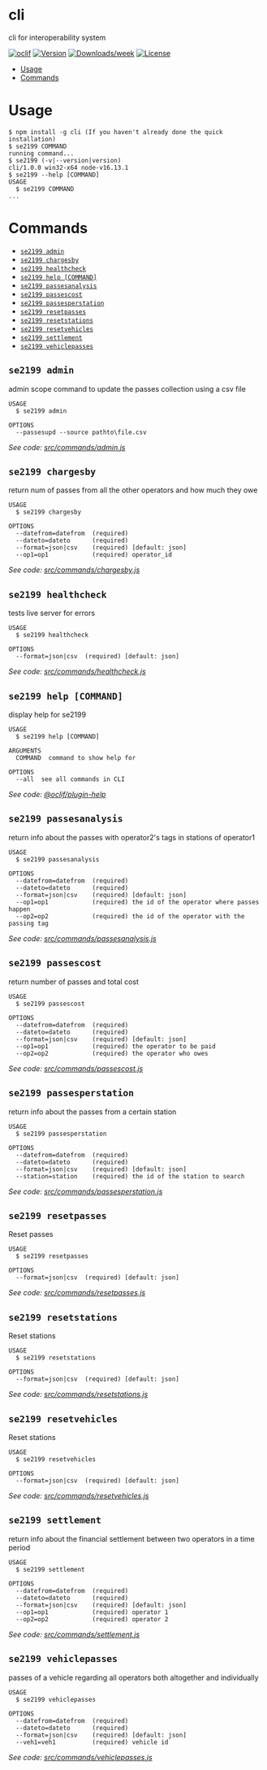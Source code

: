 cli
===

cli for interoperability system

[![oclif](https://img.shields.io/badge/cli-oclif-brightgreen.svg)](https://oclif.io)
[![Version](https://img.shields.io/npm/v/cli.svg)](https://npmjs.org/package/cli)
[![Downloads/week](https://img.shields.io/npm/dw/cli.svg)](https://npmjs.org/package/cli)
[![License](https://img.shields.io/npm/l/cli.svg)](https://github.com/ntua/TL21-99/blob/master/package.json)

<!-- toc -->
* [Usage](#usage)
* [Commands](#commands)
<!-- tocstop -->
# Usage
<!-- usage -->
```sh-session
$ npm install -g cli (If you haven't already done the quick installation)
$ se2199 COMMAND
running command...
$ se2199 (-v|--version|version)
cli/1.0.0 win32-x64 node-v16.13.1
$ se2199 --help [COMMAND]
USAGE
  $ se2199 COMMAND
...
```
<!-- usagestop -->
# Commands
<!-- commands -->
* [`se2199 admin`](#se2199-admin)
* [`se2199 chargesby`](#se2199-chargesby)
* [`se2199 healthcheck`](#se2199-healthcheck)
* [`se2199 help [COMMAND]`](#se2199-help-command)
* [`se2199 passesanalysis`](#se2199-passesanalysis)
* [`se2199 passescost`](#se2199-passescost)
* [`se2199 passesperstation`](#se2199-passesperstation)
* [`se2199 resetpasses`](#se2199-resetpasses)
* [`se2199 resetstations`](#se2199-resetstations)
* [`se2199 resetvehicles`](#se2199-resetvehicles)
* [`se2199 settlement`](#se2199-settlement)
* [`se2199 vehiclepasses`](#se2199-vehiclepasses)

## `se2199 admin`

admin scope command to update the passes collection using a csv file

```
USAGE
  $ se2199 admin

OPTIONS
  --passesupd --source pathto\file.csv

```

_See code: [src/commands/admin.js](https://github.com/ntua/TL21-99/blob/v1.0.0/src/commands/admin.js)_

## `se2199 chargesby`

return num of passes from all the other operators and how much they owe

```
USAGE
  $ se2199 chargesby

OPTIONS
  --datefrom=datefrom  (required)
  --dateto=dateto      (required)
  --format=json|csv    (required) [default: json]
  --op1=op1            (required) operator_id
```

_See code: [src/commands/chargesby.js](https://github.com/ntua/TL21-99/blob/v1.0.0/src/commands/chargesby.js)_

## `se2199 healthcheck`

tests live server for errors

```
USAGE
  $ se2199 healthcheck

OPTIONS
  --format=json|csv  (required) [default: json]
```

_See code: [src/commands/healthcheck.js](https://github.com/ntua/TL21-99/blob/v1.0.0/src/commands/healthcheck.js)_

## `se2199 help [COMMAND]`

display help for se2199

```
USAGE
  $ se2199 help [COMMAND]

ARGUMENTS
  COMMAND  command to show help for

OPTIONS
  --all  see all commands in CLI
```

_See code: [@oclif/plugin-help](https://github.com/oclif/plugin-help/blob/v3.3.1/src/commands/help.ts)_

## `se2199 passesanalysis`

return info about the passes with operator2's tags in stations of operator1

```
USAGE
  $ se2199 passesanalysis

OPTIONS
  --datefrom=datefrom  (required)
  --dateto=dateto      (required)
  --format=json|csv    (required) [default: json]
  --op1=op1            (required) the id of the operator where passes happen
  --op2=op2            (required) the id of the operator with the passing tag
```

_See code: [src/commands/passesanalysis.js](https://github.com/ntua/TL21-99/blob/v1.0.0/src/commands/passesanalysis.js)_

## `se2199 passescost`

return number of passes and total cost

```
USAGE
  $ se2199 passescost

OPTIONS
  --datefrom=datefrom  (required)
  --dateto=dateto      (required)
  --format=json|csv    (required) [default: json]
  --op1=op1            (required) the operator to be paid
  --op2=op2            (required) the operator who owes
```

_See code: [src/commands/passescost.js](https://github.com/ntua/TL21-99/blob/v1.0.0/src/commands/passescost.js)_

## `se2199 passesperstation`

return info about the passes from a certain station

```
USAGE
  $ se2199 passesperstation

OPTIONS
  --datefrom=datefrom  (required)
  --dateto=dateto      (required)
  --format=json|csv    (required) [default: json]
  --station=station    (required) the id of the station to search
```

_See code: [src/commands/passesperstation.js](https://github.com/ntua/TL21-99/blob/v1.0.0/src/commands/passesperstation.js)_

## `se2199 resetpasses`

Reset passes

```
USAGE
  $ se2199 resetpasses

OPTIONS
  --format=json|csv  (required) [default: json]
```

_See code: [src/commands/resetpasses.js](https://github.com/ntua/TL21-99/blob/v1.0.0/src/commands/resetpasses.js)_

## `se2199 resetstations`

Reset stations

```
USAGE
  $ se2199 resetstations

OPTIONS
  --format=json|csv  (required) [default: json]
```

_See code: [src/commands/resetstations.js](https://github.com/ntua/TL21-99/blob/v1.0.0/src/commands/resetstations.js)_

## `se2199 resetvehicles`

Reset stations

```
USAGE
  $ se2199 resetvehicles

OPTIONS
  --format=json|csv  (required) [default: json]
```

_See code: [src/commands/resetvehicles.js](https://github.com/ntua/TL21-99/blob/v1.0.0/src/commands/resetvehicles.js)_

## `se2199 settlement`

return info about the financial settlement between two operators in a time period

```
USAGE
  $ se2199 settlement

OPTIONS
  --datefrom=datefrom  (required)
  --dateto=dateto      (required)
  --format=json|csv    (required) [default: json]
  --op1=op1            (required) operator 1
  --op2=op2            (required) operator 2
```

_See code: [src/commands/settlement.js](https://github.com/ntua/TL21-99/blob/v1.0.0/src/commands/settlement.js)_

## `se2199 vehiclepasses`

passes of a vehicle regarding all operators both altogether and individually

```
USAGE
  $ se2199 vehiclepasses

OPTIONS
  --datefrom=datefrom  (required)
  --dateto=dateto      (required)
  --format=json|csv    (required) [default: json]
  --veh1=veh1          (required) vehicle id
```

_See code: [src/commands/vehiclepasses.js](https://github.com/ntua/TL21-99/blob/v1.0.0/src/commands/vehiclepasses.js)_
<!-- commandsstop -->
